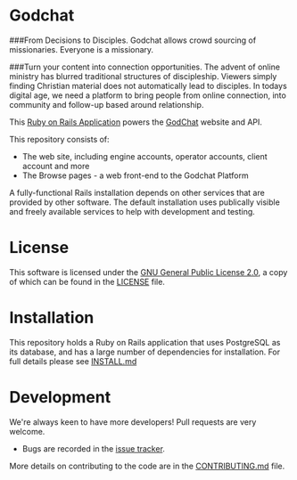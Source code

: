 # Godchat

###From Decisions to Disciples.
Godchat allows crowd sourcing of missionaries. Everyone is a missionary.

###Turn your content into connection opportunities.
The advent of online ministry has blurred traditional structures of discipleship. Viewers simply finding Christian material does not automatically lead to disciples. In todays digital age, we need a platform to bring people from online connection, into community and follow-up based around relationship.

This [Ruby on Rails Application](http://rubyonrails.org/) powers the [GodChat](http://www.godchat.tv) website and API.

This repository consists of:

* The web site, including engine accounts, operator accounts, client account and more
* The Browse pages - a web front-end to the Godchat Platform

A fully-functional Rails installation depends on other services that are provided by other software. The default installation uses publically visible and freely available services to help with development and testing.

# License

This software is licensed under the [GNU General Public License 2.0](http://www.gnu.org/licenses/old-licenses/gpl-2.0.txt),
a copy of which can be found in the [LICENSE](LICENSE) file.

# Installation

This repository holds a Ruby on Rails application that uses PostgreSQL as its database, and has a large number of dependencies for installation. For full details please see [INSTALL.md](INSTALL.md)

# Development

We're always keen to have more developers! Pull requests are very welcome.

* Bugs are recorded in the [issue tracker](https://github.com/ardation/godchat/issues).

More details on contributing to the code are in the [CONTRIBUTING.md](CONTRIBUTING.md) file.
